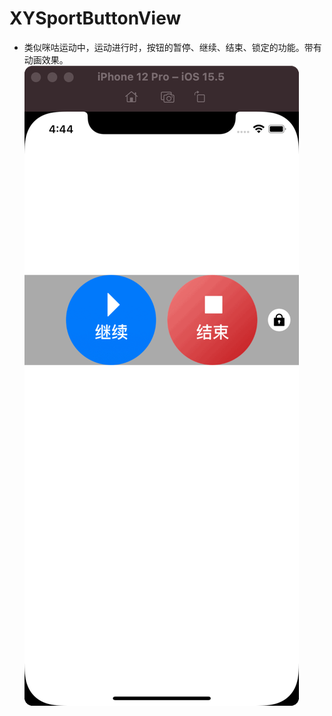 # XYSportButtonView
- 类似咪咕运动中，运动进行时，按钮的暂停、继续、结束、锁定的功能。带有动画效果。
![image](https://github.com/iOSyan/XYSportButtonView/blob/main/XYSportButtonViewDemo/XYSportButtonViewDemo/source/Video_22-06-21_16-44-40.gif?raw=true)   
